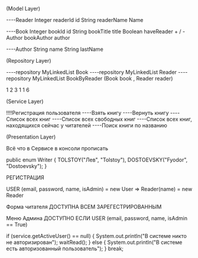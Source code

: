 (Model Layer)

----Reader 
    Integer readerId id
    String readerName Name 

----Book 
    Integer bookId id
    String bookTitle title
    Boolean haveReader + / - 
    Author bookAuthor author

----Author
    String name 
    String lastName

(Repository Layer)

----repository MyLinkedList Book
----repository MyLinkedList Reader
----repository MyLinkedList BookByReader (Book book , Reader reader)

1   2
3   1
1   6


(Service Layer)

!!!!Регистрация пользователя
----Взять книгу
----Вернуть книгу
----Список всех книг
----Список всех свободных книг
----Список всех книг, находящихся сейчас у читателей
----Поиск книги по названию

(Presentation Layer)

Всё что в Сервисе в консоли прописать 

public enum Writer { 
TOLSTOY("Лев", "Tolstoy"),
DOSTOEVSKY("Fyodor", "Dostoevsky");
}




РЕГИСТРАЦИЯ 

USER (email, password, name, isAdmin) = new User => Reader(name) = new Reader 


Форма читателя ДОСТУПНА ВСЕМ ЗАРЕГЕСТРИРОВАННЫМ 

Меню Админа ДОСТУПНО ЕСЛИ USER (email, password, name, isAdmin == True)








if (service.getActiveUser() == null) {
    System.out.println("В системе никто не авторизирован");
    waitRead();
        }
        else {
    System.out.println("В системе есть авторизованный пользователь");
    }
break;

















